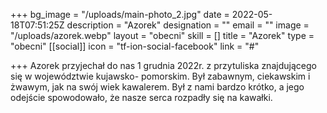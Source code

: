 +++
bg_image = "/uploads/main-photo_2.jpg"
date = 2022-05-18T07:51:25Z
description = "Azorek"
designation = ""
email = ""
image = "/uploads/azorek.webp"
layout = "obecni"
skill = []
title = "Azorek"
type = "obecni"
[[social]]
icon = "tf-ion-social-facebook"
link = "#"

+++
Azorek przyjechał do nas 1 grudnia 2022r. z przytuliska znajdującego się w województwie kujawsko- pomorskim. Był zabawnym, ciekawskim i żwawym, jak na swój wiek kawalerem. Był z nami bardzo krótko, a jego odejście spowodowało, że nasze serca rozpadły się na kawałki.  